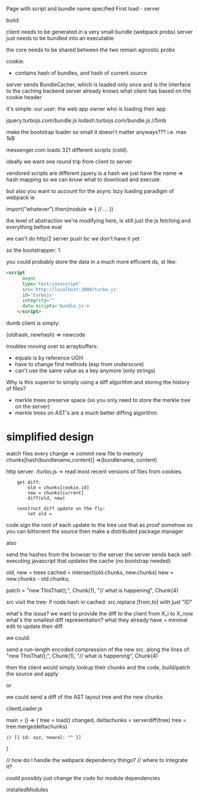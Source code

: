 Page with script and bundle name specified
First load - server 



build:

client needs to be generated in a very small bundle (webpack probs)
server just needs to be bundled into an executable

the core needs to be shared between the two
remain agnostic probs





cookie:
- contains hash of bundles, and hash of current source

server sends BundleCacher, which is loaded only once and is the interface to the caching backend
server already knows what client has based on the cookie header

it's simple:
our user: the web app owner who is loading their app 




jquery.turbojs.com/bundle.js
lodash.turbojs.com/bundle.js //5mb

make the bootstrap loader so small it doesn't matter anyways??? 
i.e. max 1kB





messenger.com loads 321 different scripts (cold).

ideally we want one round trip from client to server

vendored scripts are different
jquery is a hash
we just have the name => hash mapping so we can know what to download and execute.

but also you want to account for the async lazy loading paradigm of webpack
ie

import("whatever").then(module => {
    // ...
})

the level of abstraction we're modifying here, is still just the js fetching and everything before eval

we can't do http/2 server push bc we don't have it yet

so the bootstrapper:
1. 

you could probably store the data in a much more efficient ds, st like:


```html
<script 
      async
      type='text/javascript' 
      src='http://localhost:3000/turbo.js' 
      id='turbojs' 
      integrity="" 
      data-scripts='bundle.js'>
    </script>
```


<script 
      async
      type='text/javascript' 
      src='http://localhost:3000/turbo.js' 
      id='turbojs' 
      integrity="" 
      data-scripts='bundle.js'>
    </script>


dumb client is simply:

(oldhash, newhash) => newcode




<script 
      async
      type='text/javascript' 
      src='http://localhost:3000/turbo.js' 
      id='turbojs' 
      integrity="" 
      data-scripts='bundle.js'>
    </script>





troubles moving over to arraybuffers:
 - equals is by reference UGH
 - have to change find methods (esp from underscore)
 - can't use the same value as a key anymore (only strings)





Why is this superior to simply using a diff algorithm and storing the history of files?
 - merkle trees preserve space (so you only need to store the merkle tree on the server)
 - merkle trees on AST's are a much better diffing algorithm.






simplified design
=================

watch files
every change => commit new file to memory chunks[hash(bundlename,content)] =>(bundlename, content)

http server:
    /turbo.js ->
        read most recent versions of files from cookies.
        
        get diff:
            old = chunks[cookie.id]
            new = chunks[current]
            diff(old, new)

        construct diff update on the fly:
            let old = 












code sign the root of each update to the tree
use that as proof somehow so you can bittorrent the source
then make a distributed package manager



also

send the hashes from the browser to the server
the server sends back self-executing javascript that updates the cache
(no bootstrap needed)




old, new = trees
cached = intersect(old.chunks, new.chunks)
new = new.chunks - old.chunks;

patch = 
"new ThisThat();", Chunk(1), "// what is happening", Chunk(4)



src
visit the tree:
    if node.hash in cached:
        src.replace [from,to] with just "ID"



what's the issue?
we want to provide the diff to the client from X_i to X_now
what's the smallest diff representation?
what they already have + minimal edit to update their diff



we could:

send a run-length encoded compression of the new src. along the lines of:
"new ThisThat();", Chunk(1), "// what is happening", Chunk(4)

then the client would simply lookup their chunks and the code, build/patch the source and apply



or

we could send a diff of the AST layout tree and the new chunks













clientLoader.js

main = () => {
    tree = load()
    changed, deltachunks = serverdiff(tree)
    tree = tree.merge(deltachunks)

    // [{ id: xyz, newval: "" }]


}


// how do I handle the webpack dependency thingo?
// where to integrate it?

could possibly just change the code for module dependencies

installedModules
